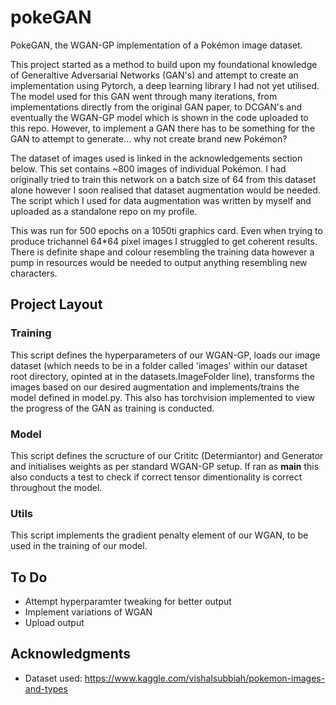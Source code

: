 # pokeGAN
PokeGAN, the WGAN-GP implementation of a Pokémon image dataset.

This project started as a method to build upon my foundational knowledge of Generaltive Adversarial Networks (GAN's) and attempt to create an implementation using Pytorch, a deep learning library I had not yet utilised.
The model used for this GAN went through many iterations, from implementations directly from the original GAN paper, to DCGAN's and eventually the WGAN-GP model which is shown in the code uploaded to this repo. However, to implement a GAN there has to be something for the GAN to attempt to generate... why not create brand new Pokémon? 

The dataset of images used is linked in the acknowledgements section below. This set contains ~800 images of individual Pokémon. I had originally tried to train this network on a batch size of 64 from this dataset alone however I soon realised that dataset augmentation would be needed. The script which I used for data augmentation was written by myself and uploaded as a standalone repo on my profile.

This was run for 500 epochs on a 1050ti graphics card. Even when trying to produce trichannel 64*64 pixel images I struggled to get coherent results. There is definite shape and colour resembling the training data however a pump in resources would be needed to output anything resembling new characters.


## Project Layout

### Training

This script defines the hyperparameters of our WGAN-GP, loads our image dataset (which needs to be in a folder called 'images' within our dataset root directory, opinted at in the datasets.ImageFolder line), transforms the images based on our desired augmentation and implements/trains the model defined in model.py. This also has torchvision implemented to view the progress of the GAN as training is conducted.


### Model 

This script defines the scructure of our Crititc (Determiantor) and Generator and initialises weights as per standard WGAN-GP setup. If ran as __main__ this also conducts a test to check if correct tensor dimentionality is correct throughout the model.

### Utils

This script implements the gradient penalty element of our WGAN, to be used in the training of our model.

## To Do
* Attempt hyperparamter tweaking for better output
* Implement variations of WGAN
* Upload output

## Acknowledgments

* Dataset used: https://www.kaggle.com/vishalsubbiah/pokemon-images-and-types
